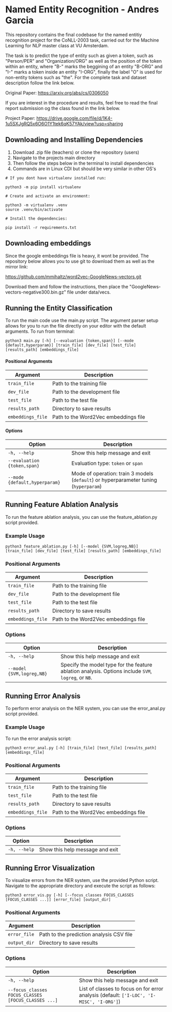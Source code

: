 # Named Entity Recognition - Andres Garcia

This repository contains the final codebase for the named entitiy recognition project for the CoNLL-2003 task, carried out for the Machine Learning for NLP master class at VU Amsterdam.

The task is to predict the type of entity such as given a token, such as "Person/PER" and "Organization/ORG" as well as the position of the token within an entity, where "B-" marks the beggining of an entity "B-ORG" and "I-" marks a token inside an entity "I-ORG", finally the label "O" is used for non-entity tokens such as "the". For the complete task and dataset description follow the link below.

Original Paper: https://arxiv.org/abs/cs/0306050

If you are interest in the procedure and results, feel free to read the final report submission og the class found in the link below.

Project Paper: https://drive.google.com/file/d/1K4-1u5SXJgRQ5x6O6O1Y1tek6qK57YAk/view?usp=sharing

## Downloading and Installing Dependencies

1. Download .zip file (teachers) or clone the repository (users)
2. Navigate to the projects main directory
3. Then follow the steps below in the terminal to install dependencies
4. Commands are in Linux CDI but should be very similar in other OS's

```
# If you dont have virtualenv installed run:

python3 -m pip install virtualenv

# Create and activate an environment:

python3 -m virtualenv .venv
source .venv/bin/activate

# Install the dependencies:

pip install -r requirements.txt
```

## Downloading embeddings

Since the google embeddings file is heavy, it wont be provided. The repository below allows you to use git to download them as well as the mirror link:

https://github.com/mmihaltz/word2vec-GoogleNews-vectors.git

Download them and follow the instructions, then place the "GoogleNews-vectors-negative300.bin.gz" file under data/vecs.


## Running the Entity Classification
To run the main code use the main.py script. The argument parser setup allows for you to run the file directly on your editor with the default arguments. To run from terminal:

```
python3 main.py [-h] [--evaluation {token,span}] [--mode {default,hyperparam}] [train_file] [dev_file] [test_file] [results_path] [embeddings_file]
```

#### **Positional Arguments**
| Argument          | Description                          |
|-------------------|--------------------------------------|
| `train_file`      | Path to the training file            |
| `dev_file`        | Path to the development file         |
| `test_file`       | Path to the test file                |
| `results_path`    | Directory to save results            |
| `embeddings_file` | Path to the Word2Vec embeddings file |

#### **Options**
| Option                         | Description                                                    |
|--------------------------------|----------------------------------------------------------------|
| `-h, --help`                   | Show this help message and exit                                |
| `--evaluation {token,span}`    | Evaluation type: `token` or `span`                            |
| `--mode {default,hyperparam}`  | Mode of operation: train 3 models (`default`) or hyperparameter tuning (`hyperparam`) |

## Running Feature Ablation Analysis
To run the feature ablation analysis, you can use the feature_ablation.py script provided. 

### Example Usage
```
python3 feature_ablation.py [-h] [--model {SVM,logreg,NB}] [train_file] [dev_file] [test_file] [results_path] [embeddings_file]
```

### **Positional Arguments**
| Argument          | Description                          |
|-------------------|--------------------------------------|
| `train_file`      | Path to the training file            |
| `dev_file`        | Path to the development file         |
| `test_file`       | Path to the test file                |
| `results_path`    | Directory to save results            |
| `embeddings_file` | Path to the Word2Vec embeddings file |

### **Options**
| Option                  | Description                                                   |
|-------------------------|---------------------------------------------------------------|
| `-h, --help`            | Show this help message and exit                               |
| `--model {SVM,logreg,NB}` | Specify the model type for the feature ablation analysis. Options include `SVM`, `logreg`, or `NB`. |

## Running Error Analysis
To perform error analysis on the NER system, you can use the error_anal.py script provided. 

### Example Usage
To run the error analysis script:

```
python3 error_anal.py [-h] [train_file] [test_file] [results_path] [embeddings_file]
```

### **Positional Arguments**
| Argument          | Description                          |
|-------------------|--------------------------------------|
| `train_file`      | Path to the training file            |
| `test_file`       | Path to the test file                |
| `results_path`    | Directory to save results            |
| `embeddings_file` | Path to the Word2Vec embeddings file |

### **Options**
| Option       | Description                              |
|--------------|------------------------------------------|
| `-h, --help` | Show this help message and exit          |

## Running Error Visualization
To visualize errors from the NER system, use the provided Python script. Navigate to the appropriate directory and execute the script as follows:

```
python3 error_vis.py [-h] [--focus_classes FOCUS_CLASSES [FOCUS_CLASSES ...]] [error_file] [output_dir]

```


### **Positional Arguments**
| Argument      | Description                                     |
|---------------|-------------------------------------------------|
| `error_file`  | Path to the prediction analysis CSV file        |
| `output_dir`  | Directory to save results                      |

### **Options**
| Option                                 | Description                                                                |
|----------------------------------------|----------------------------------------------------------------------------|
| `-h, --help`                           | Show this help message and exit                                            |
| `--focus_classes FOCUS_CLASSES [FOCUS_CLASSES ...]` | List of classes to focus on for error analysis (default: `['I-LOC', 'I-MISC', 'I-ORG']`) |




